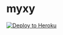 # myxy



<p><a href="https://dashboard.heroku.com/new?template=https://github.com/zlily521/myxy.git"> <img src="https://www.herokucdn.com/deploy/button.svg" alt="Deploy to Heroku" /></a></p>
